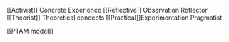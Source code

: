 [[Activist]] Concrete Experience
[[Reflective]] Observation Reflector
[[Theorist]] Theoretical concepts
[[Practical]]Experimentation Pragmatist

[[PTAM model]]